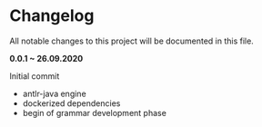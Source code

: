 # Changelog

All notable changes to this project will be documented in this file.

**0.0.1 ~ 26.09.2020**

Initial commit
 - antlr-java engine 
 - dockerized dependencies
 - begin of grammar development phase
